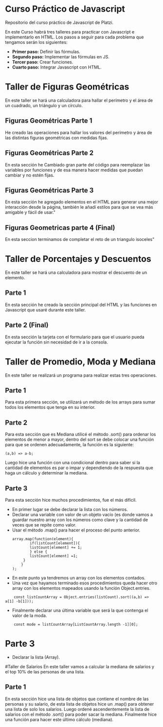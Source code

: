 # Curso Práctico de Javascript
Repositorio del curso práctico de Javascript de Platzi.

En este Curso habrá tres talleres para practicar con Javascript e implementarlo en HTML. Los pasos a seguir para cada problema que tengamos serán los siguientes:
- **Primer paso:** Definir las fórmulas.
- **Segundo paso:** Implementar las fórmulas en JS.
- **Tercer paso:** Crear funciones.
- **Cuarto paso:** Integrar Javascript con HTML.

# Taller de Figuras Geométricas
En este taller se hará una calculadora para hallar el perímetro y el área de un cuadrado, un triángulo y un círculo.
## Figuras Geométricas Parte 1
He creado las operaciones para hallar los valores del perímetro y área de las distintas figuras geométricas con medidas fijas.
## Figuras Geométricas Parte 2
En esta sección he Cambiado gran parte del código para reemplazar las variables por funciones y de esa manera hacer medidas que puedan cambiar y no estén fijas.
## Figuras Geométricas Parte 3
En esta sección he agregado elementos en el HTML para generar una mejor interacción desde la página, también le añadí estilos para que se vea más amigable y fácil de usar."
## Figuras Geometricas parte 4 (Final)
En esta seccion terminamos de completar el reto de un triangulo isoceles"
# Taller de Porcentajes y Descuentos
En este taller se hará una calculadora para mostrar el descuento de un elemento.
## Parte 1
En esta sección he creado la sección principal del HTML y las funciones en Javascript que usaré durante este taller.
## Parte 2 (Final)
En esta sección la tarjeta con el formulario para que el usuario pueda ejecutar la función sin necesidad de ir a la consola.
# Taller de Promedio, Moda y Mediana
En este taller se realizará un programa para realizar estas tres operaciones.

## Parte 1
Para esta primera sección, se utilizará un método de los arrays para sumar todos los elementos que tenga en su interior.

## Parte 2

Para esta sección que es Mediana utilicé el método .sort() para ordenar los elementos de menor a mayor, dentro del sort se debe colocar una función para que se ordenen adecuadamente, la función es la siguiente:
```
(a,b) => a-b;
```
Luego hice una función con una condicional dentro para saber si la cantidad de elementos es par o impar y dependiendo de la respuesta que haga un cálculo y determinar la mediana.

## Parte 3

Para esta sección hice muchos procedimientos, fue el más difícil.
- En primer lugar se debe declarar la lista con los números.
- Declarar una variable con valor de un objeto vacío (es donde vamos a guardar nuestro array con los números como clave y la cantidad de veces que se repite como valor.
- Usar el método .map() para hacer el proceso del punto anterior.
	```
	array.map(function(element){
            if(listCount[element]){
            listCount[element] += 1;
            } else {
            listCount[element] =1;
         }
        }
    );
    ```
- En este punto ya tendremos un array con los elementos contados.
- Una vez que hayamos terminado esos procedimientos queda hacer otro array con los elementos mapeados usando la función Object.entries.
```
	const listCountArray = Object.entries(listCount).sort((a,b) => a[1] -b[1]));
```
- Finalmente declarar una última variable que será la que contenga el valor de la moda.
```
	const mode = listCountArray[ListCountArray.length -1][0];
```

# Parte 3

- Declarar la lista (Array).



#Taller de Salarios
En este taller vamos a calcular la mediana de salarios y el top 10% de las personas de una lista.

## Parte 1

En esta sección hice una lista de objetos que contiene el nombre de las personas y su salario, de esta lista de objetos hice un .map() para obtener una lista de solo los salarios.
Luego ordené ascendentemente la lista de salarios con el método .sort() para poder sacar la mediana.
Finalmente hice una función para hacer este último cálculo (mediana).
